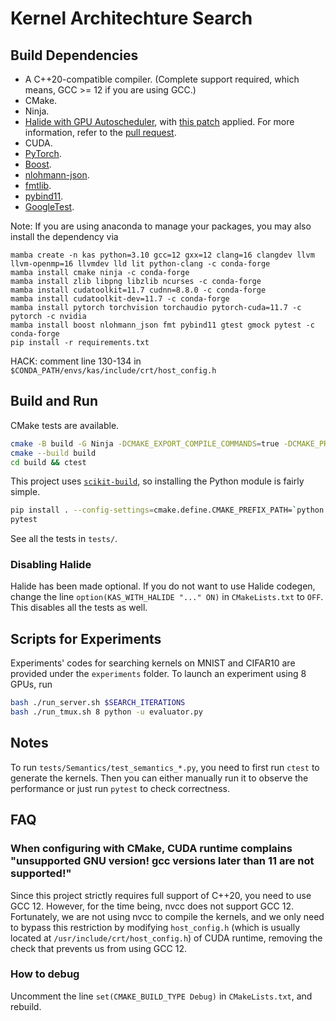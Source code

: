 # Kernel Architechture Search

## Build Dependencies

- A C++20-compatible compiler. (Complete support required, which means, GCC >= 12 if you are using GCC.)
- CMake.
- Ninja.
- [Halide with GPU Autoscheduler](https://github.com/aekul/Halide/tree/gpu-autoscheduler), with [this patch](./bugfix.patch) applied. For more information, refer to the [pull request](https://github.com/halide/Halide/pull/6856).
- CUDA.
- [PyTorch](https://github.com/pytorch/pytorch).
- [Boost](https://github.com/boostorg/boost).
- [nlohmann-json](https://github.com/nlohmann/json).
- [fmtlib](https://github.com/fmtlib/fmt).
- [pybind11](https://github.com/pybind/pybind11).
- [GoogleTest](https://github.com/google/googletest).

Note: If you are using anaconda to manage your packages, you may also install the dependency via 

```[language=bash]
mamba create -n kas python=3.10 gcc=12 gxx=12 clang=16 clangdev llvm llvm-openmp=16 llvmdev lld lit python-clang -c conda-forge
mamba install cmake ninja -c conda-forge
mamba install zlib libpng libzlib ncurses -c conda-forge
mamba install cudatoolkit=11.7 cudnn=8.8.0 -c conda-forge
mamba install cudatoolkit-dev=11.7 -c conda-forge
mamba install pytorch torchvision torchaudio pytorch-cuda=11.7 -c pytorch -c nvidia
mamba install boost nlohmann_json fmt pybind11 gtest gmock pytest -c conda-forge
pip install -r requirements.txt
```

HACK: comment line 130-134 in `$CONDA_PATH/envs/kas/include/crt/host_config.h`

## Build and Run

CMake tests are available.

```bash
cmake -B build -G Ninja -DCMAKE_EXPORT_COMPILE_COMMANDS=true -DCMAKE_PREFIX_PATH=`python -c 'import torch;print(torch.utils.cmake_prefix_path)'` .
cmake --build build
cd build && ctest
```

This project uses [`scikit-build`](https://github.com/scikit-build/scikit-build-core), so installing the Python module is fairly simple.

```bash
pip install . --config-settings=cmake.define.CMAKE_PREFIX_PATH=`python -c 'import torch;print(torch.utils.cmake_prefix_path)'`
pytest
```

See all the tests in `tests/`.

### Disabling Halide

Halide has been made optional. If you do not want to use Halide codegen, change the line `option(KAS_WITH_HALIDE "..." ON)` in `CMakeLists.txt` to `OFF`. This disables all the tests as well.

## Scripts for Experiments

Experiments' codes for searching kernels on MNIST and CIFAR10 are provided under the `experiments` folder. To launch an experiment using 8 GPUs, run

```bash
bash ./run_server.sh $SEARCH_ITERATIONS
bash ./run_tmux.sh 8 python -u evaluator.py
```

## Notes

To run `tests/Semantics/test_semantics_*.py`, you need to first run `ctest` to generate the kernels. Then you can either manually run it to observe the performance or just run `pytest` to check correctness.

## FAQ

### When configuring with CMake, CUDA runtime complains "unsupported GNU version! gcc versions later than 11 are not supported!"

Since this project strictly requires full support of C++20, you need to use GCC 12. However, for the time being, nvcc does not support GCC 12. Fortunately, we are not using nvcc to compile the kernels, and we only need to bypass this restriction by modifying `host_config.h` (which is usually located at `/usr/include/crt/host_config.h`) of CUDA runtime, removing the check that prevents us from using GCC 12.

### How to debug

Uncomment the line `set(CMAKE_BUILD_TYPE Debug)` in `CMakeLists.txt`, and rebuild.
